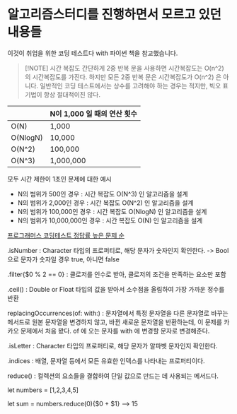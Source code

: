 # 알고리즘스터디를 진행하면서 모르고 있던 내용들
이것이 취업을 위한 코딩 테스트다 with 파이썬 책을 참고했습니다.
> [!NOTE] 시간 복잡도
> 간단하게 2중 반복 문을 사용하면 시간복잡도는 O(n^2) 의 시간복잡도를 가진다. 하지만 모든 2중 반복 문은 시간복잡도가 O(n^2) 은 아니다. 
> 일반적인 코딩 테스트에서는 상수를 고려해야 하는 경우는 적지만, 빅오 표기법이 항상 절대적이진 않다.  

|          | N이 1,000 일 때의 연산 횟수 |
| -------- | ------------------- |
| O(N)     | 1,000               |
| O(NlogN) | 10,000              |
| O(N^2)   | 100,000             |
| O(N^3)   | 1,000,000           |
모두 시간 제한이 1초인 문제에 대한 예시
-  N의 범위가 500인 경우 : 시간 복잡도 O(N^3) 인 알고리즘을 설계
-  N의 범위가 2,000인 경우 : 시간 복잡도 O(N^2) 인 알고리즘을 설계
-  N의 범위가 100,000인 경우 : 시간 복잡도 O(NlogN) 인 알고리즘을 설계
-  N의 범위가 10,000,000인 경우 : 시간 복잡도 O(N) 인 알고리즘을 설계 

[프로그래머스 코딩테스트 정답률 높은 문제 순](https://school.programmers.co.kr/learn/challenges?order=acceptance_desc&levels=1%2C2&languages=swift)


.isNumber : Character 타입의 프로퍼티로, 해당 문자가 숫자인지 확인한다. -> Bool 으로 문자가 숫자일 경우 true, 아니면 false

.filter{$0 % 2 == 0} : 클로저를 인수로 받아, 클로저의 조건을 만족하는 요소만 포함

.ceil() : Double or Float 타입의 값을 받아서 소수점을 올림하여 가장 가까운 정수를 반환

replacingOccurrences(of: with:) : 문자열에서 특정 문자열을 다른 문자열로 바꾸는 메서드로 원본 문자열을 변경하지 않고, 바뀐 새로운 문자열을 반환하는데, 이 문제를 카카오 문제에서 처음 봤다. of 에 오는 문자를 with 에 변경할 문자로 변경해준다.

.isLetter : Character 타입의 프로퍼티로, 해당 문자가 알파벳 문자인지 확인한다. 

.indices : 배열, 문자열 등에서 모든 유효한 인덱스를 나타내는 프로퍼티이다.

reduce() : 컬렉션의 요소들을 결합하여 단일 값으로 만드는 데 사용되는 메서드다. 

let numbers = [1,2,3,4,5]

let sum = numbers.reduce(0){$0 + $1} --> 15

